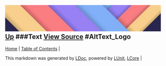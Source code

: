 ![](../Content/LDoc-banner-small.png "")
[Up](Text.md)
###Text
[View Source](Text.md)
#AltText_Logo
---

[Home](../../README.md) | [Table of Contents](../../TableOfContents.md) | 


This markdown was generated by [LDoc](https://github.com/CodeSingularity/LDoc), powered by [LUnit](https://github.com/CodeSingularity/LUnit), [LCore](https://github.com/CodeSingularity/LCore) | 

